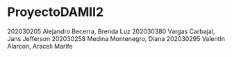 # ProyectoDAMII2
202030205 Alejandro Becerra, Brenda Luz
202030380 Vargas Carbajal, Jans Jefferson
202030258 Medina Montenegro, Diana
202030295 Valentin Alarcon, Araceli Marife
